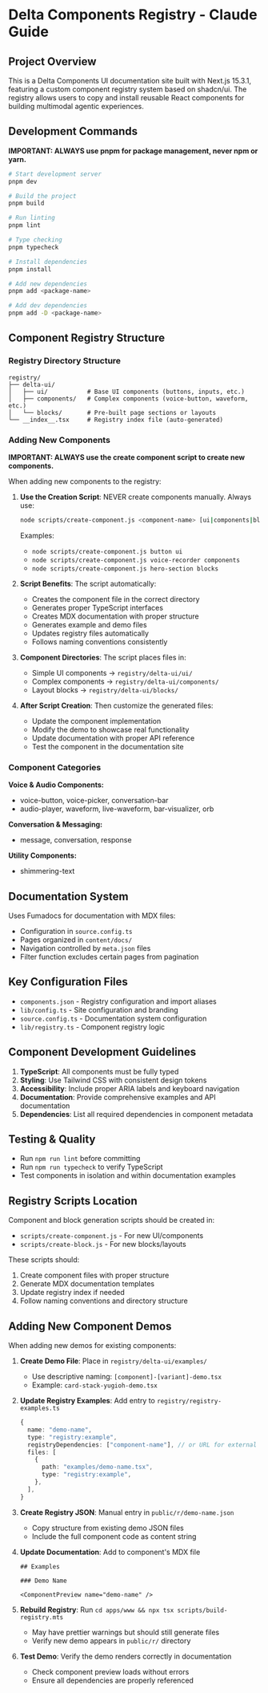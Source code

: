 # Delta Components Registry - Claude Guide

## Project Overview
This is a Delta Components UI documentation site built with Next.js 15.3.1, featuring a custom component registry system based on shadcn/ui. The registry allows users to copy and install reusable React components for building multimodal agentic experiences.

## Development Commands

**IMPORTANT: ALWAYS use pnpm for package management, never npm or yarn.**

```bash
# Start development server
pnpm dev

# Build the project
pnpm build

# Run linting
pnpm lint

# Type checking
pnpm typecheck

# Install dependencies
pnpm install

# Add new dependencies
pnpm add <package-name>

# Add dev dependencies
pnpm add -D <package-name>
```

## Component Registry Structure

### Registry Directory Structure
```
registry/
├── delta-ui/
│   ├── ui/           # Base UI components (buttons, inputs, etc.)
│   ├── components/   # Complex components (voice-button, waveform, etc.)
│   └── blocks/       # Pre-built page sections or layouts
└── __index__.tsx     # Registry index file (auto-generated)
```

### Adding New Components

**IMPORTANT: ALWAYS use the create component script to create new components.**

When adding new components to the registry:

1. **Use the Creation Script**: NEVER create components manually. Always use:
   ```bash
   node scripts/create-component.js <component-name> [ui|components|blocks]
   ```
   
   Examples:
   - `node scripts/create-component.js button ui`
   - `node scripts/create-component.js voice-recorder components`
   - `node scripts/create-component.js hero-section blocks`

2. **Script Benefits**: The script automatically:
   - Creates the component file in the correct directory
   - Generates proper TypeScript interfaces
   - Creates MDX documentation with proper structure
   - Generates example and demo files
   - Updates registry files automatically
   - Follows naming conventions consistently

3. **Component Directories**: The script places files in:
   - Simple UI components → `registry/delta-ui/ui/`
   - Complex components → `registry/delta-ui/components/`
   - Layout blocks → `registry/delta-ui/blocks/`

4. **After Script Creation**: Then customize the generated files:
   - Update the component implementation
   - Modify the demo to showcase real functionality
   - Update documentation with proper API reference
   - Test the component in the documentation site

### Component Categories

**Voice & Audio Components:**
- voice-button, voice-picker, conversation-bar
- audio-player, waveform, live-waveform, bar-visualizer, orb

**Conversation & Messaging:**
- message, conversation, response

**Utility Components:**
- shimmering-text

## Documentation System

Uses Fumadocs for documentation with MDX files:
- Configuration in `source.config.ts`
- Pages organized in `content/docs/`
- Navigation controlled by `meta.json` files
- Filter function excludes certain pages from pagination

## Key Configuration Files

- `components.json` - Registry configuration and import aliases
- `lib/config.ts` - Site configuration and branding
- `source.config.ts` - Documentation system configuration
- `lib/registry.ts` - Component registry logic

## Component Development Guidelines

1. **TypeScript**: All components must be fully typed
2. **Styling**: Use Tailwind CSS with consistent design tokens
3. **Accessibility**: Include proper ARIA labels and keyboard navigation
4. **Documentation**: Provide comprehensive examples and API documentation
5. **Dependencies**: List all required dependencies in component metadata

## Testing & Quality

- Run `npm run lint` before committing
- Run `npm run typecheck` to verify TypeScript
- Test components in isolation and within documentation examples

## Registry Scripts Location

Component and block generation scripts should be created in:
- `scripts/create-component.js` - For new UI/components
- `scripts/create-block.js` - For new blocks/layouts

These scripts should:
1. Create component files with proper structure
2. Generate MDX documentation templates
3. Update registry index if needed
4. Follow naming conventions and directory structure

## Adding New Component Demos

When adding new demos for existing components:

1. **Create Demo File**: Place in `registry/delta-ui/examples/`
   - Use descriptive naming: `[component]-[variant]-demo.tsx`
   - Example: `card-stack-yugioh-demo.tsx`

2. **Update Registry Examples**: Add entry to `registry/registry-examples.ts`
   ```typescript
   {
     name: "demo-name",
     type: "registry:example", 
     registryDependencies: ["component-name"], // or URL for external deps
     files: [
       {
         path: "examples/demo-name.tsx",
         type: "registry:example",
       },
     ],
   }
   ```

3. **Create Registry JSON**: Manual entry in `public/r/demo-name.json`
   - Copy structure from existing demo JSON files
   - Include the full component code as content string

4. **Update Documentation**: Add to component's MDX file
   ```mdx
   ## Examples
   
   ### Demo Name
   
   <ComponentPreview name="demo-name" />
   ```

5. **Rebuild Registry**: Run `cd apps/www && npx tsx scripts/build-registry.mts`
   - May have prettier warnings but should still generate files
   - Verify new demo appears in `public/r/` directory

6. **Test Demo**: Verify the demo renders correctly in documentation
   - Check component preview loads without errors
   - Ensure all dependencies are properly referenced